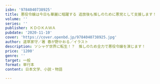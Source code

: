 ```yaml
---
isbn: '9784040738925'
title: 悪役令嬢は今日も華麗に暗躍する 追放後も推しのために悪党として支援します！
volume: ''
series: ''
publisher: ＫＤＯＫＡＷＡ
pubdate: '2020-11-10'
cover: 'https://cover.openbd.jp/9784040738925.jpg'
author: 道草家守／著 春が野かおる／イラスト
description: ソシャゲ世界に転生！？　推しのため全力で悪役令嬢を演じます！
price: '1200'
genre: ''
target: 一般
format: 単行本
content: 日本文学、小説・物語

---
```


